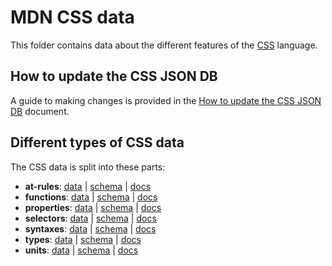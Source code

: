 # MDN CSS data

This folder contains data about the different features of the [CSS](https://developer.mozilla.org/en-US/docs/Web/CSS) language.

## How to update the CSS JSON DB

A guide to making changes is provided in the [How to update the CSS JSON DB](../docs/updating_css_json.md) document.

## Different types of CSS data

The CSS data is split into these parts:

- **at-rules**:
  [data](https://github.com/mdn/data/blob/main/css/at-rules.json) |
  [schema](https://github.com/mdn/data/blob/main/css/at-rules.schema.json) |
  [docs](https://github.com/mdn/data/blob/main/css/at-rules.md)
- **functions**:
  [data](https://github.com/mdn/data/blob/main/css/functions.json) |
  [schema](https://github.com/mdn/data/blob/main/css/functions.schema.json) |
  [docs](https://github.com/mdn/data/blob/main/css/functions.md)
- **properties**:
  [data](https://github.com/mdn/data/blob/main/css/properties.json) |
  [schema](https://github.com/mdn/data/blob/main/css/properties.schema.json) |
  [docs](https://github.com/mdn/data/blob/main/css/properties.md)
- **selectors**:
  [data](https://github.com/mdn/data/blob/main/css/selectors.json) |
  [schema](https://github.com/mdn/data/blob/main/css/selectors.schema.json) |
  [docs](https://github.com/mdn/data/blob/main/css/selectors.md)
- **syntaxes**:
  [data](https://github.com/mdn/data/blob/main/css/syntaxes.json) |
  [schema](https://github.com/mdn/data/blob/main/css/syntaxes.schema.json) |
  [docs](https://github.com/mdn/data/blob/main/css/syntaxes.md)
- **types**:
  [data](https://github.com/mdn/data/blob/main/css/types.json) |
  [schema](https://github.com/mdn/data/blob/main/css/types.schema.json) |
  [docs](https://github.com/mdn/data/blob/main/css/types.md)
- **units**:
  [data](https://github.com/mdn/data/blob/main/css/units.json) |
  [schema](https://github.com/mdn/data/blob/main/css/units.schema.json) |
  [docs](https://github.com/mdn/data/blob/main/css/units.md)
